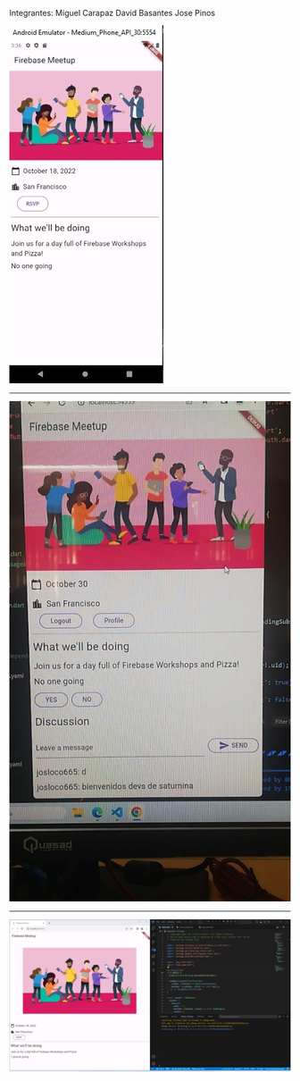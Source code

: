 Integrantes:
Miguel Carapaz
David Basantes
Jose Pinos


![Image text](imagen1.jpg)


------
![Image text](imagen2.jpg)

------
![Image text](imagen3.jpg)
